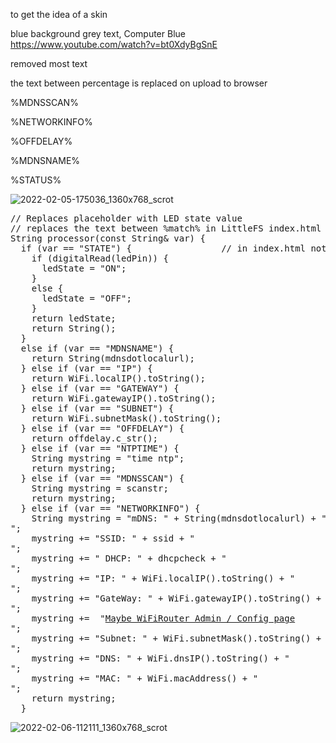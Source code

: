 to get the idea of a skin

blue background grey text, Computer Blue https://www.youtube.com/watch?v=bt0XdyBgSnE

removed most text

the text between percentage is replaced on upload to browser

%MDNSSCAN%

%NETWORKINFO%

%OFFDELAY%

%MDNSNAME%

%STATUS%

![2022-02-05-175036_1360x768_scrot](https://user-images.githubusercontent.com/45427770/152650798-ead12835-8935-442f-89cf-34472a552c16.png)


<pre>
// Replaces placeholder with LED state value
// replaces the text between %match% in LittleFS index.html on upload with actual variables
String processor(const String& var) {
  if (var == "STATE") {                 // in index.html noted as &STATE&
    if (digitalRead(ledPin)) {
      ledState = "ON";
    }
    else {
      ledState = "OFF";
    }
    return ledState;
    return String();
  }
  else if (var == "MDNSNAME") {                                      // in index.html noted as %MDNSNAME%
    return String(mdnsdotlocalurl);
  } else if (var == "IP") {                                          // in index.html noted as %IP%
    return WiFi.localIP().toString();
  } else if (var == "GATEWAY") {                                    // in index.html noted as %GATEWAY%
    return WiFi.gatewayIP().toString();
  } else if (var == "SUBNET") {                                     // in index.html noted as %SUBNET%
    return WiFi.subnetMask().toString();
  } else if (var == "OFFDELAY") {                                   // in index.html noted as %OFFDELAY%
    return offdelay.c_str();
  } else if (var == "NTPTIME") {                                    // in index.html noted as &NTPTIME&
    String mystring = "time ntp";
    return mystring;
  } else if (var == "MDNSSCAN") {                                     // in index.html noted as %MDNSSCAN%
    String mystring = scanstr;
    return mystring;
  } else if (var == "NETWORKINFO") {                                   // in index.html noted as %NETWORKINFO%
    String mystring = "mDNS: " + String(mdnsdotlocalurl) + ".local<br>";
    mystring += "SSID: " + ssid + "<br>";
    mystring += " DHCP: " + dhcpcheck + "<br>";
    mystring += "IP: " + WiFi.localIP().toString() + "<br>";
    mystring += "GateWay: " + WiFi.gatewayIP().toString() + "<br>";
    mystring +=  "<a href=\"http://" + WiFi.gatewayIP().toString() + "\">Maybe WiFiRouter Admin / Config page</a><br>";
    mystring += "Subnet: " + WiFi.subnetMask().toString() + "<br>";
    mystring += "DNS: " + WiFi.dnsIP().toString() + "<br>";
    mystring += "MAC: " + WiFi.macAddress() + "<br>";
    return mystring;
  }
</pre>


![2022-02-06-112111_1360x768_scrot](https://user-images.githubusercontent.com/45427770/152676515-6aaa1204-0681-4a14-b9b3-503a7d360bc6.png)


